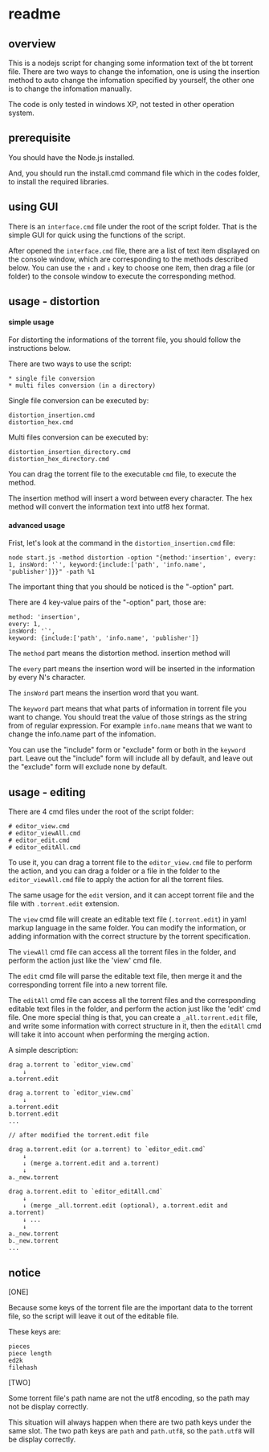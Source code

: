 
# readme

## overview

This is a nodejs script for changing some information text of the bt torrent file. There are two ways to change the infomation, one is using the insertion method to auto change the infomation specified by yourself, the other one is to change the infomation manually.

The code is only tested in windows XP, not tested in other operation system.

## prerequisite

You should have the Node.js installed.

And, you should run the install.cmd command file which in the codes folder, to install the required libraries.

## using GUI

There is an `interface.cmd` file under the root of the script folder. That is the simple GUI for quick using the functions of the script.

After opened the `interface.cmd` file, there are a list of text item displayed on the console window, which are corresponding to the methods described below. You can use the `↑` and `↓` key to choose one item, then drag a file (or folder) to the console window to execute the corresponding method.

## usage - distortion

#### simple usage

For distorting the informations of the torrent file, you should follow the instructions below.

There are two ways to use the script:

	* single file conversion
	* multi files conversion (in a directory)

Single file conversion can be executed by:

	distortion_insertion.cmd
	distortion_hex.cmd

Multi files conversion can be executed by:
	
	distortion_insertion_directory.cmd
	distortion_hex_directory.cmd

You can drag the torrent file to the executable `cmd` file, to execute the method.

The insertion method will insert a word between every character. The hex method will convert the information text into utf8 hex format.

#### advanced usage

Frist, let's look at the command in the `distortion_insertion.cmd` file:

	node start.js -method distortion -option "{method:'insertion', every: 1, insWord: '`', keyword:{include:['path', 'info.name', 'publisher']}}" -path %1

The important thing that you should be noticed is the "-option" part.

There are 4 key-value pairs of the "-option" part, those are:
	
	method: 'insertion',
	every: 1,
	insWord: '`',
	keyword: {include:['path', 'info.name', 'publisher']}

The `method` part means the distortion method. insertion method will 

The `every` part means the insertion word will be inserted in the information by every N's character.

The `insWord` part means the insertion word that you want.

The `keyword` part means that what parts of information in torrent file you want to change. You should treat the value of those strings as the string from of regular expression. For example `info.name` means that we want to change the info.name part of the infomation.

You can use the "include" form or "exclude" form or both in the `keyword` part. Leave out the "include" form will include all by default, and leave out the "exclude" form will exclude none by default.


## usage - editing

There are 4 cmd files under the root of the script folder:
	
	# editor_view.cmd
	# editor_viewAll.cmd
	# editor_edit.cmd
	# editor_editAll.cmd

To use it, you can drag a torrent file to the `editor_view.cmd` file to perform the action, and you can drag a folder or a file in the folder to the `editor_viewAll.cmd` file to apply the action for all the torrent files.

The same usage for the `edit` version, and it can accept torrent file and the file with `.torrent.edit` extension.

The `view` cmd file will create an editable text file (`.torrent.edit`) in yaml markup language in the same folder. You can modify the information, or adding information with the correct structure by the torrent specification.

The `viewAll` cmd file can access all the torrent files in the folder, and perform the action just like the 'view' cmd file.

The `edit` cmd file will parse the editable text file, then merge it and the corresponding torrent file into a new torrent file.

The `editAll` cmd file can access all the torrent files and the corresponding editable text files in the folder, and perform the action just like the 'edit' cmd file. One more special thing is that, you can create a `_all.torrent.edit` file, and write some information with correct structure in it, then the `editAll` cmd will take it into account when performing the merging action.

A simple description:

	drag a.torrent to `editor_view.cmd`
		↓
	a.torrent.edit
	
	drag a.torrent to `editor_view.cmd`
		↓
	a.torrent.edit
	b.torrent.edit
	...
	
	// after modified the torrent.edit file
	
	drag a.torrent.edit (or a.torrent) to `editor_edit.cmd`
		↓
		↓ (merge a.torrent.edit and a.torrent)
		↓
	a._new.torrent

	drag a.torrent.edit to `editor_editAll.cmd`
		↓
		↓ (merge _all.torrent.edit (optional), a.torrent.edit and a.torrent)
		↓ ...
		↓
	a._new.torrent
	b._new.torrent
	...

## notice

[ONE]

Because some keys of the torrent file are the important data to the torrent file, so the script will leave it out of the editable file.

These keys are:

	pieces
	piece length
	ed2k
	filehash

[TWO]

Some torrent file's path name are not the utf8 encoding, so the path may not be display correctly.

This situation will always happen when there are two path keys under the same slot. The two path keys are `path` and `path.utf8`, so the `path.utf8` will be display correctly.
